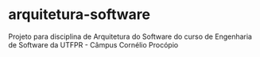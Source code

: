 # arquitetura-software
Projeto para disciplina de Arquitetura do Software do curso de Engenharia de Software da UTFPR - Câmpus Cornélio Procópio
